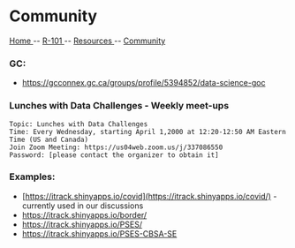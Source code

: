
# Community

[ Home ](https://IVI-M.github.io/R-Ottawa/) -- [ R-101 ](https://github.com/IVI-M/R-Ottawa/tree/master/r101) --  [ Resources ](resources.md) -- [ Community ](community.md) 


### GC:

- https://gcconnex.gc.ca/groups/profile/5394852/data-science-goc


### Lunches with Data Challenges - Weekly meet-ups
```
Topic: Lunches with Data Challenges
Time: Every Wednesday, starting April 1,2000 at 12:20-12:50 AM Eastern Time (US and Canada)
Join Zoom Meeting: https://us04web.zoom.us/j/337086550
Password: [please contact the organizer to obtain it]
```

### Examples:

- [https://itrack.shinyapps.io/covid](https://itrack.shinyapps.io/covid/) - currently used in our discussions
- https://itrack.shinyapps.io/border/
- https://itrack.shinyapps.io/PSES/
- https://itrack.shinyapps.io/PSES-CBSA-SE
